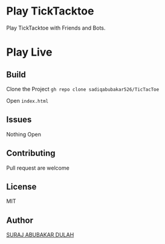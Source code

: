 
# Play TickTacktoe
Play TickTacktoe with Friends and Bots.

# Play Live


## Build
Clone the Project
`gh repo clone sadiqabubakar526/TicTacToe`

Open `index.html`

## Issues
Nothing Open

## Contributing
Pull request are welcome

## License
MIT

## Author
<a href="https://github.com/sadiqabubakar526">SURAJ ABUBAKAR DULAH</a>
